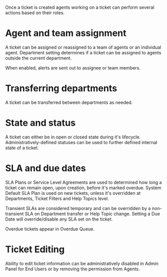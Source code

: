 Once a ticket is created agents working on a ticket can perform several actions based on their roles.

# Agent and team assignment
A ticket can be assigned or reassigned to a team of agents or an individual agent. Department setting determines if a ticket can be assigned to agents outside the current department.

When enabled, alerts are sent out to assignee or team members.

# Transferring departments
A ticket can be transferred between departments as needed.

# State and status
A ticket can either be in open or closed state during it's lifecycle. Administratively-defined statuses can be used to further defined internal state of a ticket.

# SLA and due dates
SLA Plans or Service Level Agreements are used to determined how long a ticket can remain open, upon creation, before it's marked overdue.  System Default SLA Plan is used on new tickets, unless it's overridden at Departments, Ticket Filters and Help Topics level. 

Transient SLAs are considered temporary and can be overridden by a non-transient SLA on Department transfer or Help Topic change. Setting a Due Date will override/disable any SLA set on the ticket.

Overdue tickets appear in Overdue Queue.

# Ticket Editing
Ability to edit ticket information can be administratively disabled in Admin Panel for End Users or by removing the permission from Agents.





